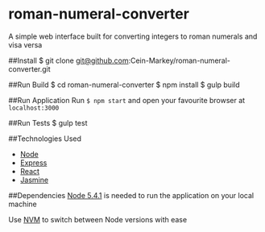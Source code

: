 # roman-numeral-converter
A simple web interface built for converting integers to roman numerals and visa versa

##Install
	$ git clone git@github.com:Cein-Markey/roman-numeral-converter.git

##Run Build
	$ cd roman-numeral-converter
	$ npm install
	$ gulp build

##Run Application
Run `$ npm start` and open your favourite browser at `localhost:3000`

##Run Tests
	$ gulp test

##Technologies Used
* <a href="https://nodejs.org/en/">Node</a>
* <a href="http://expressjs.com/">Express</a>
* <a href="https://facebook.github.io/react/index.html">React</a>
* <a href="http://jasmine.github.io/">Jasmine</a>

##Dependencies
<a href="https://nodejs.org/en/">Node 5.4.1</a> is needed to run the application on your local machine

Use <a href="https://github.com/creationix/nvm">NVM</a> to switch between Node versions with ease
